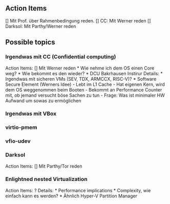 ## Action Items
[] Mit Prof. über Rahmenbedingung reden.
[] CC: Mit Werner reden
[] Darksol: Mit Parthy/Werner reden

## Possible topics
###  Irgendwas mit CC (Confidential computing)
Action Items:
	[] Mit Werner reden
	* Wie nehme ich dem OS einen Core weg?
	* Wie bekommt es den wieder?
	* DCU Bakrhausen Instirur
Details:
	* Irgendwas mit sicheren VMs (SEV, TDX, ARMCCX, RISC-V)?
	* Software Secure Element (Werners Idee)
		- Lebt im L1 Cache
		- Hat eigenen Kern, wird dem OS weggenommen beim Booten
		- Bekommt an Performance Counter mit, ob jemand versucht böse Sachen zu tun
		- Frage: Was ist minimaler HW Aufwand um sowas zu ermöglichen
 
### Irgendwas mit VBox
### virtio-pmem
### vfio-udev
### Darksol
Action Items:
	[] Mit Parthy/Tor reden
### Enlightned nested Virtualization
Action Items:
	?
Details:
	* Performance implications
	* Complexity, wie einfach kann es werden?
	* Ähnlich Hyper-V Partition Manager